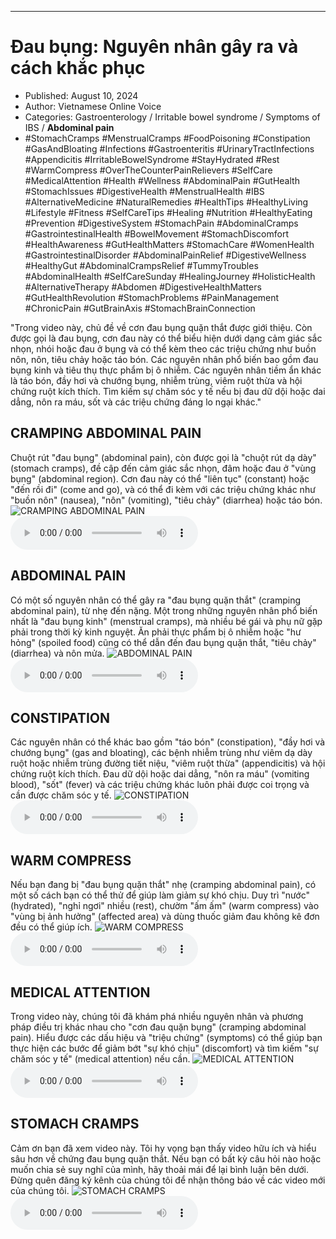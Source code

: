 
---

# Đau bụng: Nguyên nhân gây ra và cách khắc phục

- Published: August 10, 2024
- Author: Vietnamese Online Voice
- Categories: Gastroenterology / Irritable bowel syndrome / Symptoms of IBS / **Abdominal pain**
- #StomachCramps #MenstrualCramps #FoodPoisoning #Constipation #GasAndBloating #Infections #Gastroenteritis #UrinaryTractInfections #Appendicitis #IrritableBowelSyndrome #StayHydrated #Rest #WarmCompress #OverTheCounterPainRelievers #SelfCare #MedicalAttention #Health #Wellness #AbdominalPain #GutHealth #StomachIssues #DigestiveHealth #MenstrualHealth #IBS #AlternativeMedicine #NaturalRemedies #HealthTips #HealthyLiving #Lifestyle #Fitness #SelfCareTips #Healing #Nutrition #HealthyEating #Prevention #DigestiveSystem #StomachPain #AbdominalCramps #GastrointestinalHealth #BowelMovement #StomachDiscomfort #HealthAwareness #GutHealthMatters #StomachCare #WomenHealth #GastrointestinalDisorder #AbdominalPainRelief #DigestiveWellness #HealthyGut #AbdominalCrampsRelief #TummyTroubles #AbdominalHealth #SelfCareSunday #HealingJourney #HolisticHealth #AlternativeTherapy #Abdomen #DigestiveHealthMatters #GutHealthRevolution #StomachProblems #PainManagement #ChronicPain #GutBrainAxis #StomachBrainConnection

"Trong video này, chủ đề về cơn đau bụng quặn thắt được giới thiệu. Còn được gọi là đau bụng, cơn đau này có thể biểu hiện dưới dạng cảm giác sắc nhọn, nhói hoặc đau ở bụng và có thể kèm theo các triệu chứng như buồn nôn, nôn, tiêu chảy hoặc táo bón. Các nguyên nhân phổ biến bao gồm đau bụng kinh và tiêu thụ thực phẩm bị ô nhiễm. Các nguyên nhân tiềm ẩn khác là táo bón, đầy hơi và chướng bụng, nhiễm trùng, viêm ruột thừa và hội chứng ruột kích thích. Tìm kiếm sự chăm sóc y tế nếu bị đau dữ dội hoặc dai dẳng, nôn ra máu, sốt và các triệu chứng đáng lo ngại khác."


## CRAMPING ABDOMINAL PAIN

Chuột rút "đau bụng" (abdominal pain), còn được gọi là "chuột rút dạ dày" (stomach cramps), đề cập đến cảm giác sắc nhọn, đâm hoặc đau ở "vùng bụng" (abdominal region). Cơn đau này có thể "liên tục" (constant) hoặc "đến rồi đi" (come and go), và có thể đi kèm với các triệu chứng khác như "buồn nôn" (nausea), "nôn" (vomiting), "tiêu chảy" (diarrhea) hoặc táo bón.
![CRAMPING ABDOMINAL PAIN](https://http-archiver-apis-production-80.schnworks.com/storage/images/transitions/2024-08-10/transition-15631401527-Montserrat-Regular-9C27B0.jpg)
<audio controls>
    <source src="https://http-archiver-apis-production-80.schnworks.com/storage/storage/audio/file-147386576.mp3" type="audio/mpeg">
</audio>



## ABDOMINAL PAIN

Có một số nguyên nhân có thể gây ra "đau bụng quặn thắt" (cramping abdominal pain), từ nhẹ đến nặng. Một trong những nguyên nhân phổ biến nhất là "đau bụng kinh" (menstrual cramps), mà nhiều bé gái và phụ nữ gặp phải trong thời kỳ kinh nguyệt. Ăn phải thực phẩm bị ô nhiễm hoặc "hư hỏng" (spoiled food) cũng có thể dẫn đến đau bụng quặn thắt, "tiêu chảy" (diarrhea) và nôn mửa.
![ABDOMINAL PAIN](https://http-archiver-apis-production-80.schnworks.com/storage/images/transitions/2024-08-10/transition--36960697825-Montserrat-SemiBold-004895.jpg)
<audio controls>
    <source src="https://http-archiver-apis-production-80.schnworks.com/storage/storage/audio/file-68161818624.mp3" type="audio/mpeg">
</audio>



## CONSTIPATION

Các nguyên nhân có thể khác bao gồm "táo bón" (constipation), "đầy hơi và chướng bụng" (gas and bloating), các bệnh nhiễm trùng như viêm dạ dày ruột hoặc nhiễm trùng đường tiết niệu, "viêm ruột thừa" (appendicitis) và hội chứng ruột kích thích. Đau dữ dội hoặc dai dẳng, "nôn ra máu" (vomiting blood), "sốt" (fever) và các triệu chứng khác luôn phải được coi trọng và cần được chăm sóc y tế.
![CONSTIPATION](https://http-archiver-apis-production-80.schnworks.com/storage/images/transitions/2024-08-10/transition-39420767846-Montserrat-SemiBold-512DA8.jpg)
<audio controls>
    <source src="https://http-archiver-apis-production-80.schnworks.com/storage/storage/audio/file-13521700724.mp3" type="audio/mpeg">
</audio>



## WARM COMPRESS

Nếu bạn đang bị "đau bụng quặn thắt" nhẹ (cramping abdominal pain), có một số cách bạn có thể thử để giúp làm giảm sự khó chịu. Duy trì "nước" (hydrated), "nghỉ ngơi" nhiều (rest), chườm "ấm ấm" (warm compress) vào "vùng bị ảnh hưởng" (affected area) và dùng thuốc giảm đau không kê đơn đều có thể giúp ích.
![WARM COMPRESS](https://http-archiver-apis-production-80.schnworks.com/storage/images/transitions/2024-08-10/transition--12771632162-Montserrat-Bold-004895.jpg)
<audio controls>
    <source src="https://http-archiver-apis-production-80.schnworks.com/storage/storage/audio/file-39677861517.mp3" type="audio/mpeg">
</audio>



## MEDICAL ATTENTION

Trong video này, chúng tôi đã khám phá nhiều nguyên nhân và phương pháp điều trị khác nhau cho "cơn đau quặn bụng" (cramping abdominal pain). Hiểu được các dấu hiệu và "triệu chứng" (symptoms) có thể giúp bạn thực hiện các bước để giảm bớt "sự khó chịu" (discomfort) và tìm kiếm "sự chăm sóc y tế" (medical attention) nếu cần.
![MEDICAL ATTENTION](https://http-archiver-apis-production-80.schnworks.com/storage/images/transitions/2024-08-10/transition-18155021882-Montserrat-Bold-4A148C.jpg)
<audio controls>
    <source src="https://http-archiver-apis-production-80.schnworks.com/storage/storage/audio/file-19388961627.mp3" type="audio/mpeg">
</audio>



## STOMACH CRAMPS

Cảm ơn bạn đã xem video này. Tôi hy vọng bạn thấy video hữu ích và hiểu sâu hơn về chứng đau bụng quặn thắt. Nếu bạn có bất kỳ câu hỏi nào hoặc muốn chia sẻ suy nghĩ của mình, hãy thoải mái để lại bình luận bên dưới. Đừng quên đăng ký kênh của chúng tôi để nhận thông báo về các video mới của chúng tôi.
![STOMACH CRAMPS](https://http-archiver-apis-production-80.schnworks.com/storage/images/transitions/2024-08-10/transition-737205861-Montserrat-ExtraBold-283593.jpg)
<audio controls>
    <source src="https://http-archiver-apis-production-80.schnworks.com/storage/storage/audio/file-46088329340.mp3" type="audio/mpeg">
</audio>

